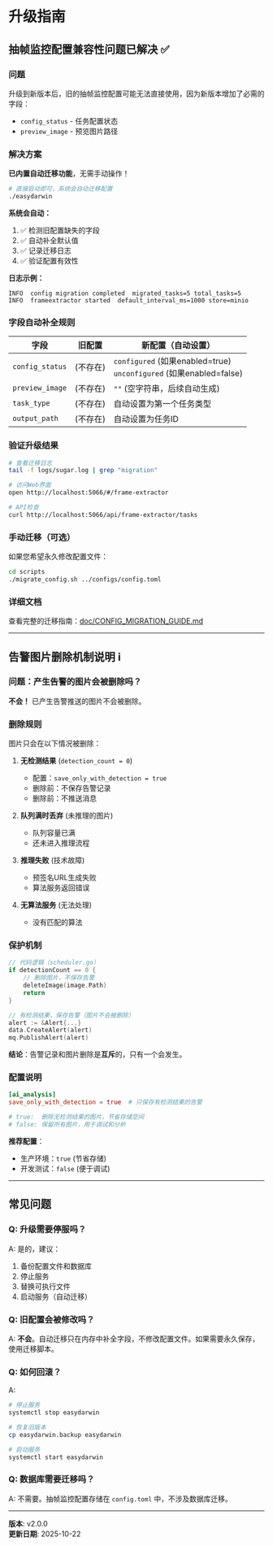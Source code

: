 # 升级指南

## 抽帧监控配置兼容性问题已解决 ✅

### 问题

升级到新版本后，旧的抽帧监控配置可能无法直接使用，因为新版本增加了必需的字段：
- `config_status` - 任务配置状态
- `preview_image` - 预览图片路径

### 解决方案

**已内置自动迁移功能**，无需手动操作！

```bash
# 直接启动即可，系统会自动迁移配置
./easydarwin
```

**系统会自动：**
1. ✅ 检测旧配置缺失的字段
2. ✅ 自动补全默认值
3. ✅ 记录迁移日志
4. ✅ 验证配置有效性

**日志示例：**
```
INFO  config migration completed  migrated_tasks=5 total_tasks=5
INFO  frameextractor started  default_interval_ms=1000 store=minio
```

### 字段自动补全规则

| 字段 | 旧配置 | 新配置（自动设置） |
|------|--------|-------------------|
| `config_status` | (不存在) | `configured` (如果enabled=true)<br>`unconfigured` (如果enabled=false) |
| `preview_image` | (不存在) | `""` (空字符串，后续自动生成) |
| `task_type` | (不存在) | 自动设置为第一个任务类型 |
| `output_path` | (不存在) | 自动设置为任务ID |

### 验证升级结果

```bash
# 查看迁移日志
tail -f logs/sugar.log | grep "migration"

# 访问Web界面
open http://localhost:5066/#/frame-extractor

# API检查
curl http://localhost:5066/api/frame-extractor/tasks
```

### 手动迁移（可选）

如果您希望永久修改配置文件：

```bash
cd scripts
./migrate_config.sh ../configs/config.toml
```

### 详细文档

查看完整的迁移指南：[doc/CONFIG_MIGRATION_GUIDE.md](doc/CONFIG_MIGRATION_GUIDE.md)

---

## 告警图片删除机制说明 ℹ️

### 问题：产生告警的图片会被删除吗？

**不会！** 已产生告警推送的图片不会被删除。

### 删除规则

图片只会在以下情况被删除：

1. **无检测结果** (`detection_count = 0`)
   - 配置：`save_only_with_detection = true`
   - 删除前：不保存告警记录
   - 删除前：不推送消息

2. **队列满时丢弃** (未推理的图片)
   - 队列容量已满
   - 还未进入推理流程

3. **推理失败** (技术故障)
   - 预签名URL生成失败
   - 算法服务返回错误

4. **无算法服务** (无法处理)
   - 没有匹配的算法

### 保护机制

```go
// 代码逻辑（scheduler.go）
if detectionCount == 0 {
    // 删除图片，不保存告警
    deleteImage(image.Path)
    return
}

// 有检测结果，保存告警（图片不会被删除）
alert := &Alert{...}
data.CreateAlert(alert)
mq.PublishAlert(alert)
```

**结论**：告警记录和图片删除是**互斥**的，只有一个会发生。

### 配置说明

```toml
[ai_analysis]
save_only_with_detection = true  # 只保存有检测结果的告警

# true:  删除无检测结果的图片，节省存储空间
# false: 保留所有图片，用于调试和分析
```

**推荐配置**：
- 生产环境：`true` (节省存储)
- 开发测试：`false` (便于调试)

---

## 常见问题

### Q: 升级需要停服吗？

A: 是的，建议：
1. 备份配置文件和数据库
2. 停止服务
3. 替换可执行文件
4. 启动服务（自动迁移）

### Q: 旧配置会被修改吗？

A: **不会**。自动迁移只在内存中补全字段，不修改配置文件。如果需要永久保存，使用迁移脚本。

### Q: 如何回滚？

A: 
```bash
# 停止服务
systemctl stop easydarwin

# 恢复旧版本
cp easydarwin.backup easydarwin

# 启动服务
systemctl start easydarwin
```

### Q: 数据库需要迁移吗？

A: 不需要。抽帧监控配置存储在 `config.toml` 中，不涉及数据库迁移。

---

**版本**: v2.0.0  
**更新日期**: 2025-10-22


